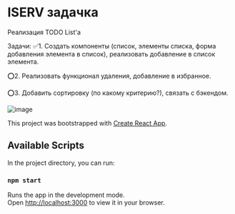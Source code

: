 # ISERV задачка
Реализация TODO List'a

Задачи:
✅1. Создать компоненты (список, элементы списка, форма добавления элемента в список), реализовать добавление в список элемента.

⭕2. Реализовать функционал удаления, добавление в избранное.

⭕3. Добавить сортировку (по какому критерию?), связать с бэкендом.

![image](https://github.com/force278/todo_list/assets/60031519/9f3dbbb3-4bfe-4ace-9fc6-886ce9784f45)


This project was bootstrapped with [Create React App](https://github.com/facebook/create-react-app).

## Available Scripts

In the project directory, you can run:

### `npm start`

Runs the app in the development mode.\
Open [http://localhost:3000](http://localhost:3000) to view it in your browser.
